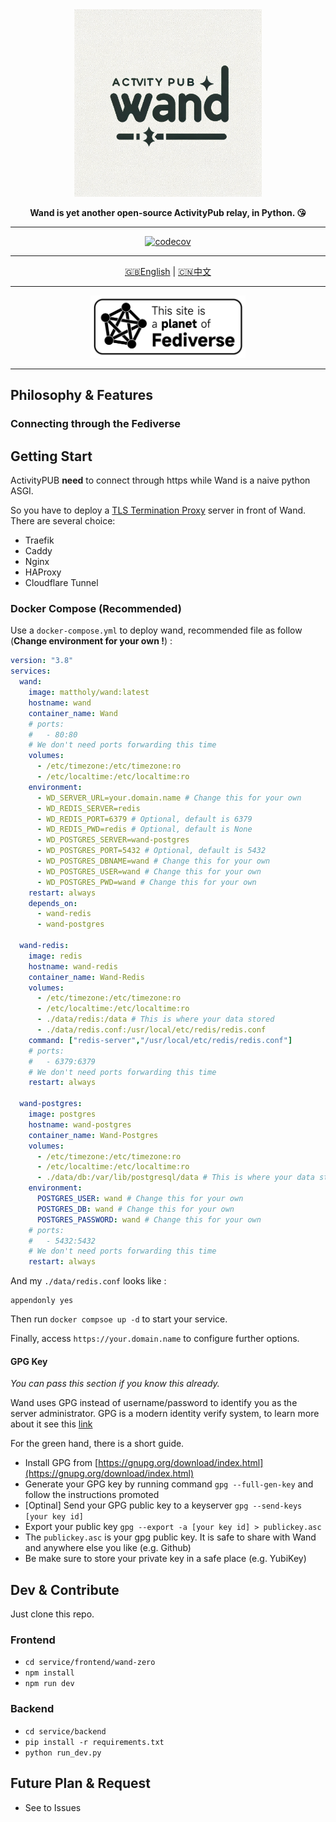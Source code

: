 <div align="center">

<img src="./docs/logo.png" alt="Wand" width="300"/>

**Wand is yet another open-source ActivityPub relay, in Python. 😘**

----

[![codecov](https://codecov.io/github/mattholy/wand/graph/badge.svg?token=E9FLI822U9)](https://codecov.io/github/mattholy/wand)

----

[🇬🇧English](README.md) | [🇨🇳中文](README_zh-CN.md)

----

<img src="./docs/fedi.png" height="100"/>

</div>

----

<div>

## Philosophy & Features

### Connecting through the Fediverse



</div>



<div style="clear: both;"></div>

## Getting Start
ActivityPUB **need** to connect through https while Wand is a naive python ASGI.

So you have to deploy a [TLS Termination Proxy](https://en.wikipedia.org/wiki/TLS_termination_proxy) server in front of Wand. There are several choice:
- Traefik
- Caddy
- Nginx
- HAProxy
- Cloudflare Tunnel

### Docker Compose (Recommended)
Use a `docker-compose.yml` to deploy wand, recommended file as follow (**Change environment for your own !**) :
```yaml
version: "3.8"
services:
  wand:
    image: mattholy/wand:latest
    hostname: wand
    container_name: Wand
    # ports:
    #   - 80:80
    # We don't need ports forwarding this time
    volumes:
      - /etc/timezone:/etc/timezone:ro
      - /etc/localtime:/etc/localtime:ro
    environment:
      - WD_SERVER_URL=your.domain.name # Change this for your own
      - WD_REDIS_SERVER=redis
      - WD_REDIS_PORT=6379 # Optional, default is 6379
      - WD_REDIS_PWD=redis # Optional, default is None
      - WD_POSTGRES_SERVER=wand-postgres
      - WD_POSTGRES_PORT=5432 # Optional, default is 5432
      - WD_POSTGRES_DBNAME=wand # Change this for your own
      - WD_POSTGRES_USER=wand # Change this for your own
      - WD_POSTGRES_PWD=wand # Change this for your own
    restart: always
    depends_on:
      - wand-redis
      - wand-postgres

  wand-redis:
    image: redis
    hostname: wand-redis
    container_name: Wand-Redis
    volumes:
      - /etc/timezone:/etc/timezone:ro
      - /etc/localtime:/etc/localtime:ro
      - ./data/redis:/data # This is where your data stored
      - ./data/redis.conf:/usr/local/etc/redis/redis.conf
    command: ["redis-server","/usr/local/etc/redis/redis.conf"]
    # ports:
    #   - 6379:6379
    # We don't need ports forwarding this time
    restart: always

  wand-postgres:
    image: postgres
    hostname: wand-postgres
    container_name: Wand-Postgres
    volumes:
      - /etc/timezone:/etc/timezone:ro
      - /etc/localtime:/etc/localtime:ro
      - ./data/db:/var/lib/postgresql/data # This is where your data stored
    environment:
      POSTGRES_USER: wand # Change this for your own
      POSTGRES_DB: wand # Change this for your own
      POSTGRES_PASSWORD: wand # Change this for your own
    # ports:
    #   - 5432:5432
    # We don't need ports forwarding this time
    restart: always
```
And my `./data/redis.conf` looks like :
```
appendonly yes
```

Then run `docker compsoe up -d` to start your service.

Finally, access `https://your.domain.name` to configure further options.
#### GPG Key
*You can pass this section if you know this already.*

Wand uses GPG instead of username/password to identify you as the server administrator.
GPG is a modern identity verify system, to learn more about it see this [link](https://gnupg.org/)

For the green hand, there is a short guide.

- Install GPG from [https://gnupg.org/download/index.html](https://gnupg.org/download/index.html)
- Generate your GPG key by running command `gpg --full-gen-key` and follow the instructions promoted
- [Optinal] Send your GPG public key to a keyserver `gpg --send-keys [your key id]`
- Export your public key `gpg --export -a [your key id] > publickey.asc`
- The `publickey.asc` is your gpg public key. It is safe to share with Wand and anywhere else you like (e.g. Github)
- Be make sure to store your private key in a safe place (e.g. YubiKey)

## Dev & Contribute
Just clone this repo.

### Frontend
- `cd service/frontend/wand-zero`
- `npm install`
- `npm run dev`
### Backend
- `cd service/backend`
- `pip install -r requirements.txt`
- `python run_dev.py`

## Future Plan & Request
- See to Issues

